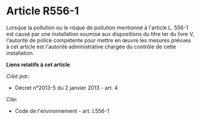 # Article R556-1

Lorsque la pollution ou le risque de pollution mentionné à l'article L. 556-1 est causé par une installation soumise aux
dispositions du titre Ier du livre V, l'autorité de police compétente pour mettre en œuvre les mesures prévues à cet article
est l'autorité administrative chargée du contrôle de cette installation.

**Liens relatifs à cet article**

_Créé par_:

  - Décret n°2013-5 du 2 janvier 2013 - art. 4

_Cite_:

  - Code de l'environnement - art. L556-1
